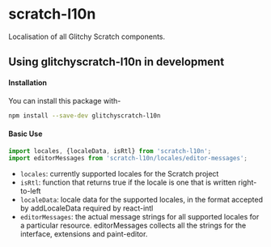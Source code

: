 # scratch-l10n

Localisation of all Glitchy Scratch components.

## Using glitchyscratch-l10n in development

#### Installation

You can install this package with-
```Bash
npm install --save-dev glitchyscratch-l10n
```
#### Basic Use
```JavaScript
import locales, {localeData, isRtl} from 'scratch-l10n';
import editorMessages from 'scratch-l10n/locales/editor-messages';
```
* ``locales``: currently supported locales for the Scratch project
* ``isRtl``: function that returns true if the locale is one that is written right-to-left
* ``localeData``: locale data for the supported locales, in the format accepted by addLocaleData required by react-intl
* ``editorMessages``: the actual message strings for all supported locales for a particular resource. editorMessages collects all the strings for the interface, extensions and paint-editor.
